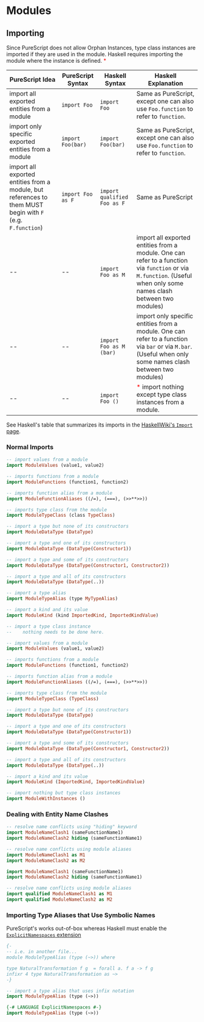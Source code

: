 # Modules

## Importing

Since PureScript does not allow Orphan Instances, type class instances are imported if they are used in the module. Haskell requires importing the module where the instance is defined. <span style="color: red;">*</span>

| PureScript Idea | PureScript Syntax | Haskell Syntax | Haskell Explanation
| - | - | - | - |
| import all exported entities from a module | `import Foo` | `import Foo` | Same as PureScript, except one can also use `Foo.function` to refer to `function`. |
| import only specific exported entities from a module | `import Foo(bar)` | `import Foo(bar)` | Same as PureScript, except one can also use `Foo.function` to refer to `function`. |
| import all exported entities from a module, but references to them MUST begin with `F` (e.g. `F.function`) | `import Foo as F` | `import qualified Foo as F` | Same as PureScript |
| -- | -- | `import Foo as M` | import all exported entities from a module. One can refer to a function via `function` or via `M.function`. (Useful when only some names clash between two modules) |
| -- | -- | `import Foo as M (bar)` | import only specific entities from a module. One can refer to a function via `bar` or via `M.bar`. (Useful when only some names clash between two modules) |
| -- | -- | `import Foo ()` | <span style="color: red;">*</span> import nothing except type class instances from a module. |

See Haskell's table that summarizes its imports in the [HaskellWiki's `Import` page](https://wiki.haskell.org/Import).

### Normal Imports

```purescript
-- import values from a module
import ModuleValues (value1, value2)

-- imports functions from a module
import ModuleFunctions (function1, function2)

-- imports function alias from a module
import ModuleFunctionAliases ((/=), (===), (>>**>>))

-- imports type class from the module
import ModuleTypeClass (class TypeClass)

-- import a type but none of its constructors
import ModuleDataType (DataType)

-- import a type and one of its constructors
import ModuleDataType (DataType(Constructor1))

-- import a type and some of its constructors
import ModuleDataType (DataType(Constructor1, Constructor2))

-- import a type and all of its constructors
import ModuleDataType (DataType(..))

-- import a type alias
import ModuleTypeAlias (type MyTypeAlias)

-- import a kind and its value
import ModuleKind (kind ImportedKind, ImportedKindValue)

-- import a type class instance
--    nothing needs to be done here.
```

```haskell
-- import values from a module
import ModuleValues (value1, value2)

-- imports functions from a module
import ModuleFunctions (function1, function2)

-- imports function alias from a module
import ModuleFunctionAliases ((/=), (===), (>>**>>))

-- imports type class from the module
import ModuleTypeClass (TypeClass)

-- import a type but none of its constructors
import ModuleDataType (DataType)

-- import a type and one of its constructors
import ModuleDataType (DataType(Constructor1))

-- import a type and some of its constructors
import ModuleDataType (DataType(Constructor1, Constructor2))

-- import a type and all of its constructors
import ModuleDataType (DataType(..))

-- import a kind and its value
import ModuleKind (ImportedKind, ImportedKindValue)

-- import nothing but type class instances
import ModuleWithInstances ()
```

### Dealing with Entity Name Clashes

```purescript
-- resolve name conflicts using "hiding" keyword
import ModuleNameClash1 (sameFunctionName1)
import ModuleNameClash2 hiding (sameFunctionName1)

-- resolve name conflicts using module aliases
import ModuleNameClash1 as M1
import ModuleNameClash2 as M2
```

```haskell
import ModuleNameClash1 (sameFunctionName1)
import ModuleNameClash2 hiding (sameFunctionName1)

-- resolve name conflicts using module aliases
import qualified ModuleNameClash1 as M1
import qualified ModuleNameClash2 as M2
```

### Importing Type Aliases that Use Symbolic Names

PureScript's works out-of-box whereas Haskell must enable the [`ExplicitNamespaces` extension](https://limperg.de/ghc-extensions/#explicitnamespaces)

```purescript
{-
-- i.e. in another file...
module ModuleTypeAlias (type (~>)) where

type NaturalTransformation f g  = forall a. f a -> f g
infixr 4 type NaturalTransformation as ~>
-}

-- import a type alias that uses infix notation
import ModuleTypeAlias (type (~>))
```

```haskell
{-# LANGUAGE ExplicitNamespaces #-}
import ModuleTypeAlias (type (~>))
```
